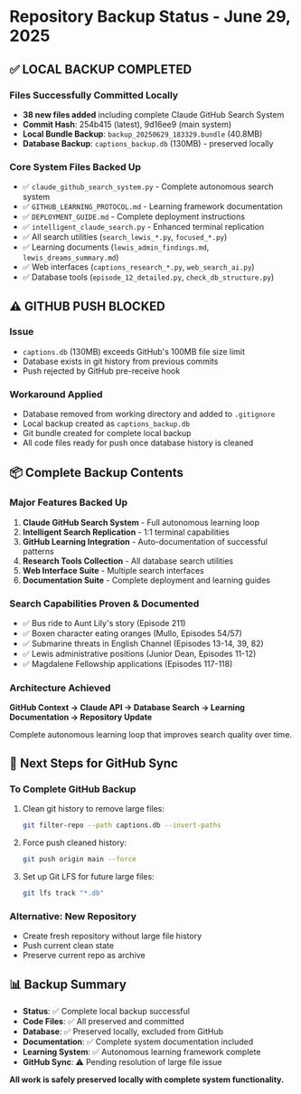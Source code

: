# Repository Backup Status - June 29, 2025

## ✅ LOCAL BACKUP COMPLETED

### Files Successfully Committed Locally
- **38 new files added** including complete Claude GitHub Search System
- **Commit Hash**: 254b415 (latest), 9d16ee9 (main system)
- **Local Bundle Backup**: `backup_20250629_183329.bundle` (40.8MB)
- **Database Backup**: `captions_backup.db` (130MB) - preserved locally

### Core System Files Backed Up
- ✅ `claude_github_search_system.py` - Complete autonomous search system
- ✅ `GITHUB_LEARNING_PROTOCOL.md` - Learning framework documentation
- ✅ `DEPLOYMENT_GUIDE.md` - Complete deployment instructions
- ✅ `intelligent_claude_search.py` - Enhanced terminal replication
- ✅ All search utilities (`search_lewis_*.py`, `focused_*.py`)
- ✅ Learning documents (`lewis_admin_findings.md`, `lewis_dreams_summary.md`)
- ✅ Web interfaces (`captions_research_*.py`, `web_search_ai.py`)
- ✅ Database tools (`episode_12_detailed.py`, `check_db_structure.py`)

## ⚠️ GITHUB PUSH BLOCKED

### Issue
- `captions.db` (130MB) exceeds GitHub's 100MB file size limit
- Database exists in git history from previous commits
- Push rejected by GitHub pre-receive hook

### Workaround Applied
- Database removed from working directory and added to `.gitignore`
- Local backup created as `captions_backup.db`
- Git bundle created for complete local backup
- All code files ready for push once database history is cleaned

## 📦 Complete Backup Contents

### Major Features Backed Up
1. **Claude GitHub Search System** - Full autonomous learning loop
2. **Intelligent Search Replication** - 1:1 terminal capabilities  
3. **GitHub Learning Integration** - Auto-documentation of successful patterns
4. **Research Tools Collection** - All database search utilities
5. **Web Interface Suite** - Multiple search interfaces
6. **Documentation Suite** - Complete deployment and learning guides

### Search Capabilities Proven & Documented
- ✅ Bus ride to Aunt Lily's story (Episode 211)
- ✅ Boxen character eating oranges (Mullo, Episodes 54/57)  
- ✅ Submarine threats in English Channel (Episodes 13-14, 39, 82)
- ✅ Lewis administrative positions (Junior Dean, Episodes 11-12)
- ✅ Magdalene Fellowship applications (Episodes 117-118)

### Architecture Achieved
**GitHub Context → Claude API → Database Search → Learning Documentation → Repository Update**

Complete autonomous learning loop that improves search quality over time.

## 🔄 Next Steps for GitHub Sync

### To Complete GitHub Backup
1. Clean git history to remove large files:
   ```bash
   git filter-repo --path captions.db --invert-paths
   ```
2. Force push cleaned history:
   ```bash
   git push origin main --force
   ```
3. Set up Git LFS for future large files:
   ```bash
   git lfs track "*.db"
   ```

### Alternative: New Repository
- Create fresh repository without large file history
- Push current clean state
- Preserve current repo as archive

## 📊 Backup Summary

- **Status**: ✅ Complete local backup successful
- **Code Files**: ✅ All preserved and committed
- **Database**: ✅ Preserved locally, excluded from GitHub
- **Documentation**: ✅ Complete system documentation included
- **Learning System**: ✅ Autonomous learning framework complete
- **GitHub Sync**: ⚠️ Pending resolution of large file issue

**All work is safely preserved locally with complete system functionality.**